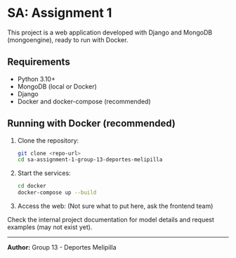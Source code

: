 
# SA: Assignment 1

This project is a web application developed with Django and MongoDB (mongoengine), ready to run with Docker.

## Requirements
- Python 3.10+
- MongoDB (local or Docker)
- Django
- Docker and docker-compose (recommended)

## Running with Docker (recommended)

1. Clone the repository:
   ```sh
   git clone <repo-url>
   cd sa-assignment-1-group-13-deportes-melipilla
   ```

2. Start the services:
   ```sh
   cd docker
   docker-compose up --build
   ```

3. Access the web:
   (Not sure what to put here, ask the frontend team)


Check the internal project documentation for model details and request examples (may not exist yet).

---

**Author:** Group 13 - Deportes Melipilla
